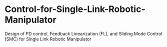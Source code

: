 # Control-for-Single-Link-Robotic-Manipulator
Design of PD control, Feedback Linearization (FL), and Sliding Mode Control (SMC) for Single Link Robotic Manipulator 
